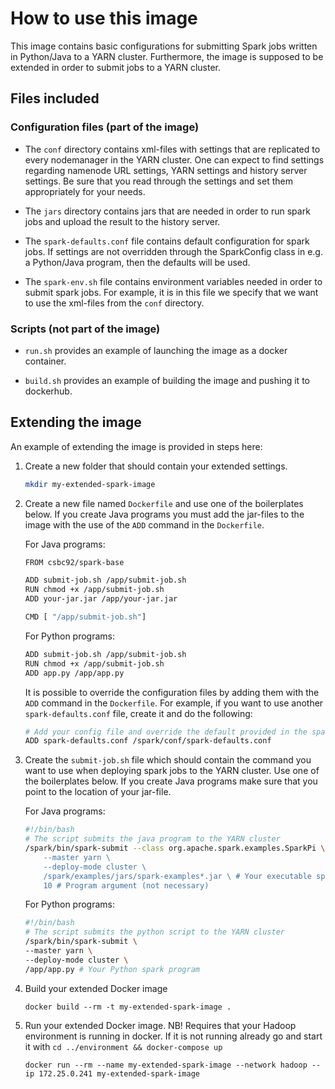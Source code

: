 # How to use this image
This image contains basic configurations for submitting Spark jobs written in Python/Java to a YARN cluster. Furthermore, the image is supposed to be extended in order to submit jobs to a YARN cluster. 

## Files included

### Configuration files (part of the image)
* The `conf` directory contains xml-files with settings that are replicated to every nodemanager in the YARN cluster. One can expect to find settings regarding namenode URL settings, YARN settings and history server settings. Be sure that you read through the settings and set them appropriately for your needs.

* The `jars` directory contains jars that are needed in order to run spark jobs and upload the result to the history server.

* The `spark-defaults.conf` file contains default configuration for spark jobs. If settings are not overridden through the SparkConfig class in e.g. a Python/Java program, then the defaults will be used.

* The `spark-env.sh` file contains environment variables needed in order to submit spark jobs. For example, it is in this file we specify that we want to use the xml-files from the `conf` directory.

### Scripts (not part of the image)
* `run.sh` provides an example of launching the image as a docker container.

* `build.sh` provides an example of building the image and pushing it to dockerhub.


## Extending the image
An example of extending the image is provided in steps here:

1. Create a new folder that should contain your extended settings.
    ```bash
    mkdir my-extended-spark-image
    ```
1. Create a new file named `Dockerfile` and use one of the boilerplates below. If you create Java programs you must add the jar-files to the image with the use of the `ADD` command in the `Dockerfile`.

    For Java programs:
    ```bash
    FROM csbc92/spark-base

    ADD submit-job.sh /app/submit-job.sh
    RUN chmod +x /app/submit-job.sh
    ADD your-jar.jar /app/your-jar.jar

    CMD [ "/app/submit-job.sh"]
    ```

    For Python programs:
    ```bash
    ADD submit-job.sh /app/submit-job.sh
    RUN chmod +x /app/submit-job.sh
    ADD app.py /app/app.py
    ```

    It is possible to override the configuration files by adding them with the `ADD` command in the `Dockerfile`. For example, if you want to use another `spark-defaults.conf` file, create it and do the following:

    ```bash
    # Add your config file and override the default provided in the spark-base image
    ADD spark-defaults.conf /spark/conf/spark-defaults.conf
    ```

2. Create the `submit-job.sh` file which should contain the command you want to use when deploying spark jobs to the YARN cluster. Use one of the boilerplates below. If you create Java programs make sure that you point to the location of your jar-file.

    For Java programs:
    ```bash
    #!/bin/bash
    # The script submits the java program to the YARN cluster
    /spark/bin/spark-submit --class org.apache.spark.examples.SparkPi \ # Your program's entry point
        --master yarn \
        --deploy-mode cluster \
        /spark/examples/jars/spark-examples*.jar \ # Your executable spark jar program
        10 # Program argument (not necessary)
    ```

    For Python programs:
    ```bash
    #!/bin/bash
    # The script submits the python script to the YARN cluster
    /spark/bin/spark-submit \
    --master yarn \
    --deploy-mode cluster \
    /app/app.py # Your Python spark program
    ```



3. Build your extended Docker image
    ```
    docker build --rm -t my-extended-spark-image .
    ```
4. Run your extended Docker image. NB! Requires that your Hadoop environment is running in docker. If it is not running already go and start it with `cd ../environment && docker-compose up`
    ```
    docker run --rm --name my-extended-spark-image --network hadoop --ip 172.25.0.241 my-extended-spark-image
    ```